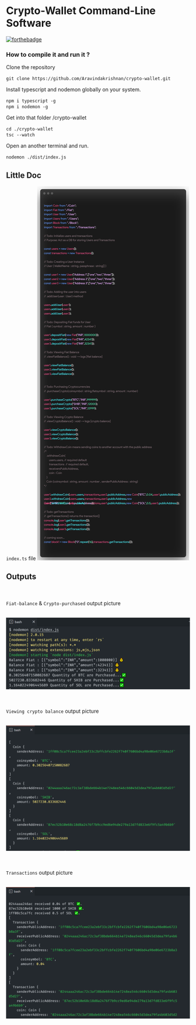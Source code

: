 # Crypto-Wallet Command-Line Software

[![forthebadge](https://forthebadge.com/images/badges/made-with-typescript.svg)](https://forthebadge.com)

### How to compile it and run it ?

Clone the repository 
```
git clone https://github.com/Aravindakrishnan/crypto-wallet.git
```

Install typescript and nodemon globally on your system.
```
npm i typescript -g
npm i nodemon -g
```

Get into that folder /crypto-wallet
```
cd ./crypto-wallet
tsc --watch
```

Open an another terminal and run.
```
nodemon ./dist/index.js
```

## Little Doc

`index.ts` file 
![index-doc](https://github.com/Aravindakrishnan/crypto-wallet/blob/main/images/index-doc.png)

## Outputs

<br/><br/>
`Fiat-balance` & `Crypto-purchased` output picture
<br/><br/>

![fiat-balance-picture](https://github.com/Aravindakrishnan/crypto-wallet/blob/main/images/output1.png)

<br/><br/>
`Viewing crypto balance` output picture
<br/><br/>

![crypto-balance-picture](https://github.com/Aravindakrishnan/crypto-wallet/blob/main/images/output2.png)

<br/><br/>
`Transactions` output picture
<br/><br/>

![transaction-picture](https://github.com/Aravindakrishnan/crypto-wallet/blob/main/images/output3.PNG)
